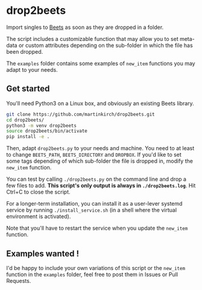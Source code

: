 # drop2beets

Import singles to [Beets](http://beets.io/) as soon as they are dropped in a folder.

The script includes a customizable function that may allow you to set meta-data
or custom attributes depending on the sub-folder in which the file has been dropped.

The `examples` folder contains some examples of `new_item` functions you may
adapt to your needs.

## Get started

You'll need Python3 on a Linux box, and obviously an existing Beets library.

```bash
git clone https://github.com/martinkirch/drop2beets.git
cd drop2beets/
python3 -m venv drop2beets
source drop2beets/bin/activate
pip install -e .
```

Then, adapt `drop2beets.py` to your needs and machine.
You need to at least to change `BEETS_PATH`, `BEETS_DIRECTORY` and `DROPBOX`.
If you'd like to set some tags depending of which sub-folder the file is dropped in,
modify the `new_item` function.

You can test by calling `./drop2beets.py` on the command line and drop a few files to add.
**This script's only output is always in `./drop2beets.log`**.
Hit Ctrl+C to close the script.

For a longer-term installation,
you can install it as a user-lever systemd service by running `./install_service.sh`
(in a shell where the virtual environment is activated).

Note that you'll have to restart the service when you update the `new_item` function.


## Examples wanted !

I'd be happy to include your own variations of this script or the `new_item` function
in the `examples` folder, feel free to post them in Issues or Pull Requests.
